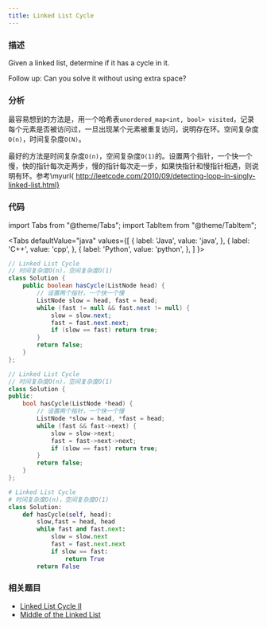 ```yaml
---
title: Linked List Cycle
---
```


### 描述

Given a linked list, determine if it has a cycle in it.

Follow up:
Can you solve it without using extra space?

### 分析

最容易想到的方法是，用一个哈希表`unordered_map<int, bool> visited`，记录每个元素是否被访问过，一旦出现某个元素被重复访问，说明存在环。空间复杂度`O(n)`，时间复杂度`O(N)`。

最好的方法是时间复杂度`O(n)`，空间复杂度`O(1)`的。设置两个指针，一个快一个慢，快的指针每次走两步，慢的指针每次走一步，如果快指针和慢指针相遇，则说明有环。参考\myurl{ http://leetcode.com/2010/09/detecting-loop-in-singly-linked-list.html}

### 代码

import Tabs from "@theme/Tabs";
import TabItem from "@theme/TabItem";

<Tabs
defaultValue="java"
values={[
{ label: 'Java', value: 'java', },
{ label: 'C++', value: 'cpp', },
{ label: 'Python', value: 'python', },
]
}>
<TabItem value="java">

```java
// Linked List Cycle
// 时间复杂度O(n)，空间复杂度O(1)
class Solution {
    public boolean hasCycle(ListNode head) {
        // 设置两个指针，一个快一个慢
        ListNode slow = head, fast = head;
        while (fast != null && fast.next != null) {
            slow = slow.next;
            fast = fast.next.next;
            if (slow == fast) return true;
        }
        return false;
    }
};
```

</TabItem>
<TabItem value="cpp">

```cpp
// Linked List Cycle
// 时间复杂度O(n)，空间复杂度O(1)
class Solution {
public:
    bool hasCycle(ListNode *head) {
        // 设置两个指针，一个快一个慢
        ListNode *slow = head, *fast = head;
        while (fast && fast->next) {
            slow = slow->next;
            fast = fast->next->next;
            if (slow == fast) return true;
        }
        return false;
    }
};
```

</TabItem>
<TabItem value="python">

```python
# Linked List Cycle
# 时间复杂度O(n)，空间复杂度O(1)
class Solution:
    def hasCycle(self, head):
        slow,fast = head, head
        while fast and fast.next:
            slow = slow.next
            fast = fast.next.next
            if slow == fast:
                return True
        return False
```

</TabItem>
</Tabs>

### 相关题目

- [Linked List Cycle II](linked-list-cycle-ii.md)
- [Middle of the Linked List](middle-of-the-linked-list.md)
